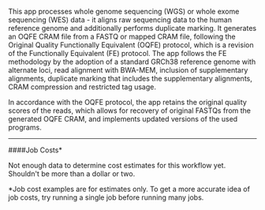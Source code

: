 This app processes whole genome sequencing (WGS) or whole exome sequencing (WES) data - it aligns raw sequencing data to the human reference genome and additionally performs duplicate marking. 
It generates an OQFE CRAM file from a FASTQ or mapped CRAM file, following the Original Quality Functionally Equivalent (OQFE) protocol, which is a revision of the Functionally Equivalent (FE) protocol. 
The app follows the FE methodology by the adoption of a standard GRCh38 reference genome with alternate loci, read alignment with BWA-MEM, inclusion of supplementary alignments, duplicate marking that includes the supplementary alignments, CRAM compression and restricted tag usage.
  
In accordance with the OQFE protocol, the app retains the original quality scores of the reads, which allows for recovery of original FASTQs from the generated OQFE CRAM, and implements updated versions of the used programs.

---
####Job Costs*

Not enough data to determine cost estimates for this workflow yet. Shouldn't be more than a dollar or two.

*Job cost examples are for estimates only. To get a more accurate idea of job costs, try running a single job before running many jobs.